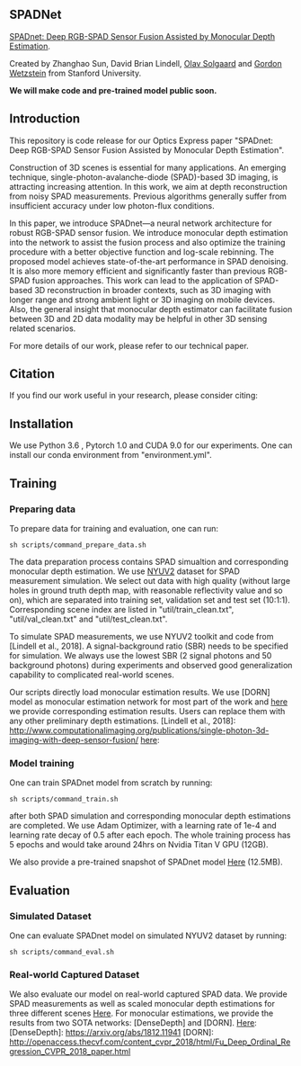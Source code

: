 ## SPADNet
[SPADnet: Deep RGB-SPAD Sensor Fusion Assisted by Monocular Depth Estimation]. 

[SPADnet: Deep RGB-SPAD Sensor Fusion Assisted by Monocular Depth Estimation]: https://www.osapublishing.org/oe/abstract.cfm?uri=oe-28-10-14948


Created by Zhanghao Sun, David Brian Lindell, [Olav Solgaard] and [Gordon Wetzstein] from Stanford University.

**We will make code and pre-trained model public soon.**

[Olav Solgaard]: https://solgaardlab.stanford.edu/#research
[Gordon Wetzstein]: http://www.computationalimaging.org

## Introduction
This repository is code release for our Optics Express paper "SPADnet: Deep RGB-SPAD Sensor Fusion Assisted by Monocular Depth Estimation". 

Construction of 3D scenes is essential for many applications. An emerging technique, single-photon-avalanche-diode (SPAD)-based 3D imaging, is attracting increasing attention. In this work, we aim at depth reconstruction from noisy SPAD measurements. Previous algorithms generally suffer from insufficient accuracy under low photon-flux conditions. 

In this paper, we introduce SPADnet—a neural network architecture for robust RGB-SPAD sensor fusion. We introduce monocular depth estimation into the network to assist the fusion process and also optimize the training procedure with a better objective function and log-scale rebinning. The proposed model achieves state-of-the-art performance in SPAD denoising. It is also more memory efficient and significantly faster than previous RGB-SPAD fusion approaches. This work can lead to the application of SPAD-based 3D reconstruction in broader contexts, such as 3D imaging with longer range and strong ambient light or 3D imaging on mobile devices. Also, the general insight that monocular depth estimator can facilitate fusion between 3D and 2D data modality may be helpful in other 3D sensing related scenarios.

For more details of our work, please refer to our technical paper.

## Citation
If you find our work useful in your research, please consider citing:


## Installation
We use Python 3.6 , Pytorch 1.0 and CUDA 9.0 for our experiments. One can install our conda environment from "environment.yml".

## Training
### Preparing data
To prepare data for training and evaluation, one can run:

    sh scripts/command_prepare_data.sh
    
The data preparation process contains SPAD simualtion and corresponding monocular depth estimation. We use [NYUV2] dataset for SPAD measurement simulation. We select out data with high quality (without large holes in ground truth depth map, with reasonable reflectivity value and so on), which are separated into training set, validation set and test set (10:1:1). Corresponding scene index are listed in "util/train_clean.txt", "util/val_clean.txt" and "util/test_clean.txt".

To simulate SPAD measurements, we use NYUV2 toolkit and code from [Lindell et al., 2018]. A signal-background ratio (SBR) needs to be specified for simulation. We always use the lowest SBR (2 signal photons and 50 background photons) during experiments and observed good generalization capability to complicated real-world scenes.

Our scripts directly load monocular estimation results. We use [DORN] model as monocular estimation network for most part of the work and [here] we provide corresponding estimation results. Users can replace them with any other preliminary depth estimations.
[Lindell et al., 2018]: http://www.computationalimaging.org/publications/single-photon-3d-imaging-with-deep-sensor-fusion/
[here]: 

### Model training
One can train SPADnet model from scratch by running:
    
    sh scripts/command_train.sh
after both SPAD simulation and corresponding monocular depth estimations are completed. We use Adam Optimizer, with a learning rate of 1e-4 and learning rate decay of 0.5 after each epoch. The whole training process has 5 epochs and would take around 24hrs on Nvidia Titan V GPU (12GB).

We also provide a pre-trained snapshot of SPADnet model [Here] (12.5MB).

[NYUV2]: https://cs.nyu.edu/~silberman/datasets/nyu_depth_v2.html
[Here]: https://drive.google.com/file/d/1KDzbRpT_HA0Y0lEtPabKKlUhgcQ40FWr/view?usp=sharing

## Evaluation
### Simulated Dataset
One can evaluate SPADnet model on simulated NYUV2 dataset by running:
    
    sh scripts/command_eval.sh

### Real-world Captured Dataset
We also evaluate our model on real-world captured SPAD data. We provide SPAD measurements as well as scaled monocular depth estimations for three different scenes [Here]. For monocular estimations, we provide the results from two SOTA networks: [DenseDepth] and [DORN].
[Here]: 
[DenseDepth]: https://arxiv.org/abs/1812.11941
[DORN]: http://openaccess.thecvf.com/content_cvpr_2018/html/Fu_Deep_Ordinal_Regression_CVPR_2018_paper.html

